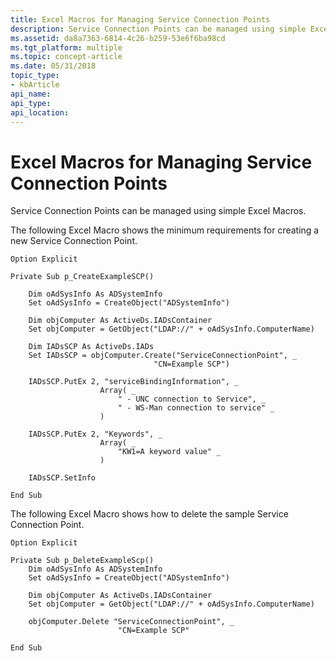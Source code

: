 ```yaml
---
title: Excel Macros for Managing Service Connection Points
description: Service Connection Points can be managed using simple Excel Macros.
ms.assetid: da8a7363-6814-4c26-b259-53e6f6ba98cd
ms.tgt_platform: multiple
ms.topic: concept-article
ms.date: 05/31/2018
topic_type: 
- kbArticle
api_name: 
api_type: 
api_location: 
---
```


# Excel Macros for Managing Service Connection Points

Service Connection Points can be managed using simple Excel Macros.

The following Excel Macro shows the minimum requirements for creating a new Service Connection Point.


```VB
Option Explicit

Private Sub p_CreateExampleSCP()

    Dim oAdSysInfo As ADSystemInfo
    Set oAdSysInfo = CreateObject("ADSystemInfo")
    
    Dim objComputer As ActiveDs.IADsContainer
    Set objComputer = GetObject("LDAP://" + oAdSysInfo.ComputerName)
    
    Dim IADsSCP As ActiveDs.IADs
    Set IADsSCP = objComputer.Create("ServiceConnectionPoint", _
                                "CN=Example SCP")
    
    IADsSCP.PutEx 2, "serviceBindingInformation", _
                    Array( _
                        " - UNC connection to Service", _
                        " - WS-Man connection to service" _
                    )
                    
    IADsSCP.PutEx 2, "Keywords", _
                    Array( _
                        "KW1=A keyword value" _
                    )
                    
    IADsSCP.SetInfo

End Sub
```



The following Excel Macro shows how to delete the sample Service Connection Point.


```VB
Option Explicit

Private Sub p_DeleteExampleScp()
    Dim oAdSysInfo As ADSystemInfo
    Set oAdSysInfo = CreateObject("ADSystemInfo")
    
    Dim objComputer As ActiveDs.IADsContainer
    Set objComputer = GetObject("LDAP://" + oAdSysInfo.ComputerName)

    objComputer.Delete "ServiceConnectionPoint", _
                        "CN=Example SCP"

End Sub
```



 

 




